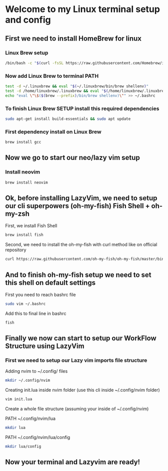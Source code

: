# Welcome to my Linux terminal setup and config

## First we need to install HomeBrew for linux 

### Linux Brew setup

```bash
/bin/bash -c "$(curl -fsSL https://raw.githubusercontent.com/Homebrew/install/HEAD/install.sh)"
```

### Now add Linux Brew to terminal PATH

```bash
test -d ~/.linuxbrew && eval "$(~/.linuxbrew/bin/brew shellenv)"
test -d /home/linuxbrew/.linuxbrew && eval "$(/home/linuxbrew/.linuxbrew/bin/brew shellenv)"
echo "eval \"\$($(brew --prefix)/bin/brew shellenv)\"" >> ~/.bashrc
```

### To finish Linux Brew SETUP install this required dependencies

```bash
sudo apt-get install build-essentials && sudo apt update
```

### First dependency install on Linux Brew

```bash
brew install gcc
```

## Now we go to start our neo/lazy vim setup

### Install neovim

```bash
brew install neovim
```

## Ok, before installing LazyVim, we need to setup our cli superpowers (oh-my-fish) Fish Shell + oh-my-zsh

First, we install Fish Shell

```bash
brew install fish
```

Second, we need to install the oh-my-fish with curl method like on official repository

```bash
curl https://raw.githubusercontent.com/oh-my-fish/oh-my-fish/master/bin/install | fish
```

## And to finish oh-my-fish setup we need to set this shell on default settings

First you need to reach bashrc file
```bash
sudo vim ~/.bashrc
```

Add this to final line in bashrc

```bash
fish
```

## Finally we now can start to setup our WorkFlow Structure using LazyVim

### First we need to setup our Lazy vim imports file structure

Adding nvim to ~/.config/ files

```bash
mkdir ~/.config/nvim
```

Creating init.lua inside nvim folder (use this cli inside ~/.config/nvim folder)

```bash
vim init.lua
```

Create a whole file structure (assuming your inside of ~/.config/nvim)

PATH ~/.config/nvim/lua

```bash
mkdir lua
```

PATH ~/.config/nvim/lua/config

```bash
mkdir lua/config
```

## Now your terminal and Lazyvim are ready!
